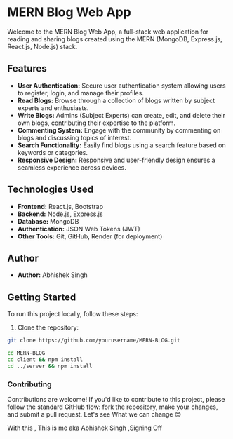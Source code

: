 # MERN Blog Web App

Welcome to the MERN Blog Web App, a full-stack web application for reading and sharing blogs created using the MERN (MongoDB, Express.js, React.js, Node.js) stack.

## Features

- **User Authentication:** Secure user authentication system allowing users to register, login, and manage their profiles.
- **Read Blogs:** Browse through a collection of blogs written by subject experts and enthusiasts.
- **Write Blogs:** Admins (Subject Experts) can create, edit, and delete their own blogs, contributing their expertise to the platform.
- **Commenting System:** Engage with the community by commenting on blogs and discussing topics of interest.
- **Search Functionality:** Easily find blogs using a search feature based on keywords or categories.
- **Responsive Design:** Responsive and user-friendly design ensures a seamless experience across devices.

## Technologies Used

- **Frontend:** React.js, Bootstrap
- **Backend:** Node.js, Express.js
- **Database:** MongoDB
- **Authentication:** JSON Web Tokens (JWT)
- **Other Tools:** Git, GitHub, Render (for deployment)

## Author

- **Author:** Abhishek Singh

## Getting Started

To run this project locally, follow these steps:

1. Clone the repository:

```bash
git clone https://github.com/yourusername/MERN-BLOG.git

cd MERN-BLOG
cd client && npm install
cd ../server && npm install
```

### Contributing

Contributions are welcome! If you'd like to contribute to this project, please follow the standard GitHub flow: fork the repository, make your changes, and submit a pull request.
Let's see What we can change 😊

With this , This is me aka Abhishek Singh ,Signing Off
